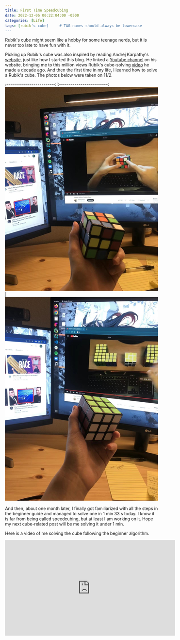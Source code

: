 ```yaml
---
title: First Time Speedcubing
date: 2022-12-06 00:22:04:00 -0500
categories: [Life]
tags: [rubik's cube]     # TAG names should always be lowercase
---
```


Rubik's cube might seem like a hobby for some teenage nerds, but it is never too late to have fun with it.

Picking up Rubik's cube was also inspired by reading Andrej Karpathy's [website](https://karpathy.ai/), just like how I started this blog. He linked a [Youtube channel](https://www.youtube.com/@badmephisto) on his website, bringing me to this million views Rubik's cube-solving [video](https://youtu.be/609nhVzg-5Q) he made a decade ago. And then the first time in my life, I learned how to solve a Rubik's cube. The photos below were taken on 11/2.

:-------------------------:|:-------------------------:
![unsolved cube](/assets/figures/2022-images/2022-12-06-first-time-speedcubing01.JPG)  |  ![solved cube](/assets/figures/2022-images/2022-12-06-first-time-speedcubing02.JPG)

And then, about one month later, I finally got familiarized with all the steps in the beginner guide and managed to solve one in 1 min 33 s today. I know it is far from being called speedcubing, but at least I am working on it. Hope my next cube-related post will be me solving it under 1 min.

Here is a video of me solving the cube following the beginner algorithm.

<iframe width="560" height="315" src="https://www.youtube.com/embed/FA0KHzwaJMU" title="YouTube video player" frameborder="0" allow="accelerometer; clipboard-write; encrypted-media; gyroscope; picture-in-picture" allowfullscreen></iframe>